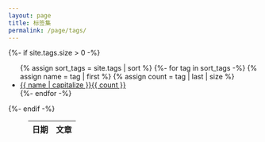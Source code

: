 ```yaml
---
layout: page
title: 标签集
permalink: /page/tags/
---
```


{%- if site.tags.size > 0 -%}
<ul class="list-unstyled mb-0 row page-tags-group">
    {% assign sort_tags = site.tags | sort %}
    {%- for tag in sort_tags -%}
    {% assign name = tag | first %}
    {% assign count = tag | last | size %}
    <li class="col-auto page-tags-group-item" data-tag-name="{{ name }}">
        <a href="javascript:void(0)">{{ name | capitalize }}<span>{{ count }}</span></a>
    </li>
    {%- endfor -%}
</ul>
{%- endif -%}

<div class="page-tags-content">
    <div id="error" class="page-tags-error"></div>
    <figure class="post-content-table">
        <table class="table">
            <thead><tr><th>日期</th><th>文章</th></tr></thead>
            <tbody id="page-tags-table-tbody"></tbody>
        </table>
    </figure>
</div>